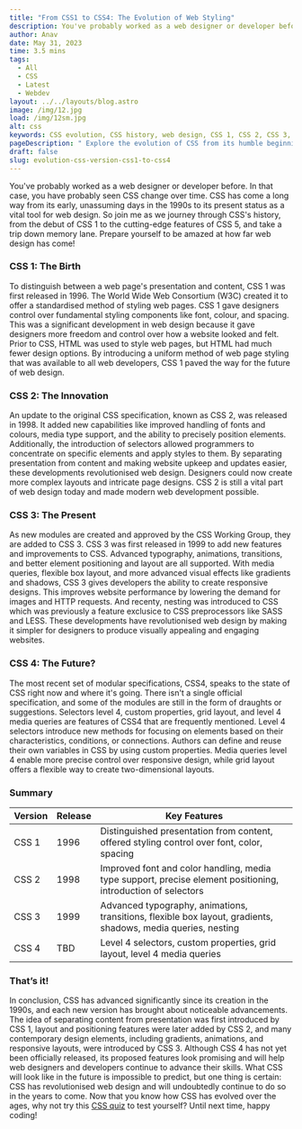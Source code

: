 ```yaml
---
title: "From CSS1 to CSS4: The Evolution of Web Styling"
description: You've probably worked as a web designer or developer before. In that case, you have probably seen CSS change over time. CSS has come a long way from...
author: Anav
date: May 31, 2023
time: 3.5 mins
tags:
  - All
  - CSS
  - Latest
  - Webdev
layout: ../../layouts/blog.astro
image: /img/12.jpg
load: /img/12sm.jpg
alt: css
keywords: CSS evolution, CSS history, web design, CSS 1, CSS 2, CSS 3, CSS 4, web development, styling web pages, responsive design, modular specifications
pageDescription: " Explore the evolution of CSS from its humble beginnings with CSS 1 to the cutting-edge features of CSS 4. Discover how CSS revolutionized web design."
draft: false
slug: evolution-css-version-css1-to-css4
---
```


You've probably worked as a web designer or developer before. In that case, you have probably seen CSS change over time. CSS has come a long way from its early, unassuming days in the 1990s to its present status as a vital tool for web design. So join me as we journey through CSS's history, from the debut of CSS 1 to the cutting-edge features of CSS 5, and take a trip down memory lane. Prepare yourself to be amazed at how far web design has come!



### CSS 1: The Birth

To distinguish between a web page's presentation and content, CSS 1 was first released in 1996. The World Wide Web Consortium (W3C) created it to offer a standardised method of styling web pages. CSS 1 gave designers control over fundamental styling components like font, colour, and spacing. This was a significant development in web design because it gave designers more freedom and control over how a website looked and felt. Prior to CSS, HTML was used to style web pages, but HTML had much fewer design options. By introducing a uniform method of web page styling that was available to all web developers, CSS 1 paved the way for the future of web design.



### CSS 2: The Innovation

An update to the original CSS specification, known as CSS 2, was released in 1998. It added new capabilities like improved handling of fonts and colours, media type support, and the ability to precisely position elements. Additionally, the introduction of selectors allowed programmers to concentrate on specific elements and apply styles to them. By separating presentation from content and making website upkeep and updates easier, these developments revolutionised web design. Designers could now create more complex layouts and intricate page designs. CSS 2 is still a vital part of web design today and made modern web development possible.



### CSS 3: The Present

As new modules are created and approved by the CSS Working Group, they are added to CSS 3. CSS 3 was first released in 1999 to add new features and improvements to CSS. Advanced typography, animations, transitions, and better element positioning and layout are all supported. With media queries, flexible box layout, and more advanced visual effects like gradients and shadows, CSS 3 gives developers the ability to create responsive designs. This improves website performance by lowering the demand for images and HTTP requests. And recenty, nesting was introduced to CSS which was previously a feature exclusice to CSS preprocessors like SASS and LESS. These developments have revolutionised web design by making it simpler for designers to produce visually appealing and engaging websites.



### CSS 4: The Future?

The most recent set of modular specifications, CSS4, speaks to the state of CSS right now and where it's going. There isn't a single official specification, and some of the modules are still in the form of draughts or suggestions. Selectors level 4, custom properties, grid layout, and level 4 media queries are features of CSS4 that are frequently mentioned. Level 4 selectors introduce new methods for focusing on elements based on their characteristics, conditions, or connections. Authors can define and reuse their own variables in CSS by using custom properties. Media queries level 4 enable more precise control over responsive design, while grid layout offers a flexible way to create two-dimensional layouts.

### Summary 

| Version | Release | Key Features                                                                                                  |
|-------------|--------------|--------------------------------------------------------------------------------------------------------------|
| CSS 1       | 1996         | Distinguished presentation from content, offered styling control over font, color, spacing                    |
| CSS 2       | 1998         | Improved font and color handling, media type support, precise element positioning, introduction of selectors |
| CSS 3       | 1999         | Advanced typography, animations, transitions, flexible box layout, gradients, shadows, media queries, nesting        |
| CSS 4       | TBD          | Level 4 selectors, custom properties, grid layout, level 4 media queries                                     |


### That’s it!

In conclusion, CSS has advanced significantly since its creation in the 1990s, and each new version has brought about noticeable advancements. The idea of separating content from presentation was first introduced by CSS 1, layout and positioning features were later added by CSS 2, and many contemporary design elements, including gradients, animations, and responsive layouts, were introduced by CSS 3. Although CSS 4 has not yet been officially released, its proposed features look promising and will help web designers and developers continue to advance their skills. What CSS will look like in the future is impossible to predict, but one thing is certain: CSS has revolutionised web design and will undoubtedly continue to do so in the years to come. Now that you know how CSS has evolved over the ages, why not try this [CSS quiz](https://codeology.net/quizzes/css-easy) to test yourself? Until next time, happy coding!
